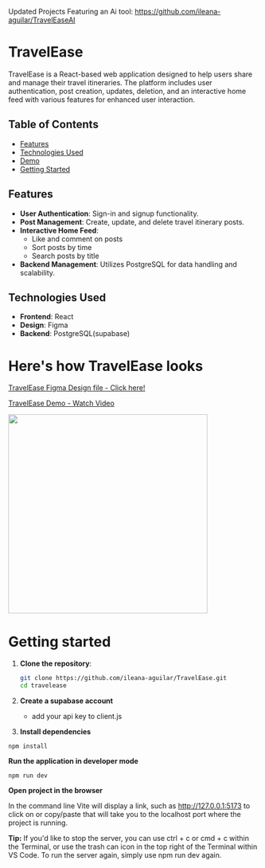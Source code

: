 Updated Projects Featuring an Ai tool: https://github.com/ileana-aguilar/TravelEaseAI

# TravelEase

TravelEase is a React-based web application designed to help users share and manage their travel itineraries. The platform includes user authentication, post creation, updates, deletion, and an interactive home feed with various features for enhanced user interaction.

## Table of Contents
- [Features](#features)
- [Technologies Used](#technologies-used)
- [Demo](#heres-how-travelease-looks)
- [Getting Started](#getting-started)

## Features

- **User Authentication**: Sign-in and signup functionality.
- **Post Management**: Create, update, and delete travel itinerary posts.
- **Interactive Home Feed**: 
  - Like and comment on posts
  - Sort posts by time
  - Search posts by title
- **Backend Management**: Utilizes PostgreSQL for data handling and scalability.

## Technologies Used

- **Frontend**: React
- **Design**: Figma
- **Backend**: PostgreSQL(supabase)

# Here's how TravelEase looks

<a href="https://www.figma.com/design/Dr1w7mHOvZfxOw1Dd4RxTo/Untitled?node-id=0-1&t=9emaJbgFH2z1Tw22-1">
  <p> TravelEase Figma Design file - Click here!</p>
</a>

<a href="https://www.loom.com/share/6839227b01d146fbb6459f1e1130d58c?sid=0263a1d7-e8d9-4684-bc71-f7b9205c42d3">
  <p> TravelEase Demo - Watch Video</p>
</a>

<a href="https://www.loom.com/share/6839227b01d146fbb6459f1e1130d58c?sid=0263a1d7-e8d9-4684-bc71-f7b9205c42d3">
    <img src="https://cdn.loom.com/sessions/thumbnails/6839227b01d146fbb6459f1e1130d58c-00001.jpg" width="400">
</a>



# Getting started

1. **Clone the repository**:
   ```bash
   git clone https://github.com/ileana-aguilar/TravelEase.git
   cd travelease

3. **Create a supabase account**
   - add your api key to client.js
   
5. **Install dependencies**
```
npm install
```

**Run the application in developer mode**

```
npm run dev
```

**Open project in the browser**

In the command line Vite will display a link, such as http://127.0.0.1:5173 to click on or copy/paste that will take you to the localhost port where the project is running.

**Tip:** If you'd like to stop the server, you can use ctrl + c or cmd + c within the Terminal, or use the trash can icon in the top right of the Terminal within VS Code. To run the server again, simply use npm run dev again.
